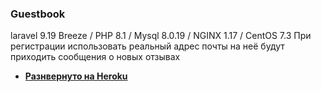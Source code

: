 

### Guestbook

laravel 9.19 Breeze / PHP 8.1 / Mysql 8.0.19 / NGINX 1.17 / CentOS 7.3 
При регистрации использовать реальный адрес почты на неё будут приходить сообщения о новых отзывах

- **[Разнвернуто на Heroku](https://vehikl.com/)**
